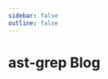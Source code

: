 ```yaml
---
sidebar: false
outline: false
---
```


# ast-grep Blog

<script setup>
import BlogIndex from './src/BlogIndex.vue'
</script>

<BlogIndex/>
